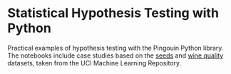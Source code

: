# Statistical Hypothesis Testing with Python
Practical examples of hypothesis testing with the Pingouin Python library. The notebooks include case studies based on the [seeds](https://archive.ics.uci.edu/ml/datasets/seeds) and [wine quality](https://archive.ics.uci.edu/ml/datasets/Wine+Quality) datasets, taken from the UCI Machine Learning Repository.
